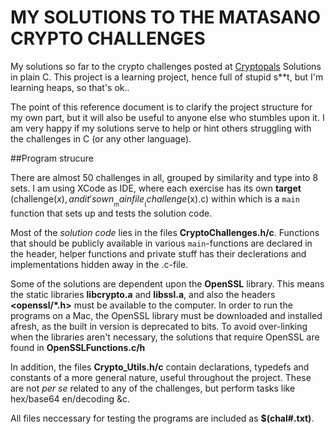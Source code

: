 MY SOLUTIONS TO THE MATASANO CRYPTO CHALLENGES
==============================================

My solutions so far to the crypto challenges posted at [Cryptopals](http://cryptopals.org)
Solutions in plain C. This project is a learning project, hence full of stupid s**t,
but I'm learning heaps, so that's ok..

The point of this reference document is to clarify the project structure for my
own part, but it will also be useful to anyone else who stumbles upon it.
I am very happy if my solutions serve to help or hint others struggling with the 
challenges in C (or any other language).

##Program strucure

There are almost 50 challenges in all, grouped by similarity and type into 8 sets.
I am using XCode as IDE, where each exercise has its own __target__ (challenge($x), and 
it's own __main file__ (challenge($x).c) within which is a `main` function that 
sets up and tests the solution code.

Most of the _solution code_ lies in the files __CryptoChallenges.h/c__. Functions
that should be publicly available in various `main`-functions are declared in the
header, helper functions and private stuff has their declerations and implementations
hidden away in the .c-file.

Some of the solutions are dependent upon the __OpenSSL__ library. This means
the static libraries __libcrypto.a__ and __libssl.a__, and also the headers
__<openssl/*.h>__ must be available to the computer. In order to run the programs
on a Mac, the OpenSSL library must be downloaded and installed afresh, as the
built in version is deprecated to bits. To avoid over-linking when the libraries
aren't necessary, the solutions that require OpenSSL are found in __OpenSSLFunctions.c/h__

In addition, the files __Crypto_Utils.h/c__ contain declarations, typedefs
and constants of a more general nature, useful throughout the project. These are
not _per se_ related to any of the challenges, but perform tasks like hex/base64
en/decoding &c.

All files neccessary for testing the programs are included as __$(chal#.txt)__.